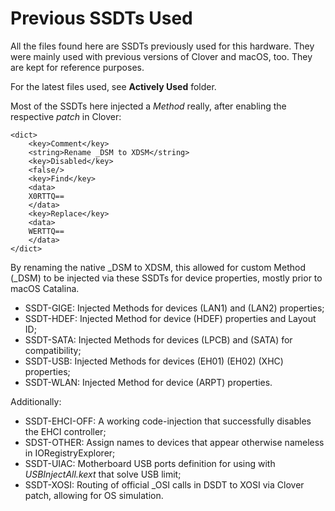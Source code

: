 # Previous SSDTs Used

All the files found here are SSDTs previously used for this hardware. They were mainly used with previous versions of Clover and macOS, too. They are kept for reference purposes.

For the latest files used, see **Actively Used** folder.

Most of the SSDTs here injected a *Method* really, after enabling the respective *patch* in Clover:

	<dict>
		<key>Comment</key>
		<string>Rename _DSM to XDSM</string>
		<key>Disabled</key>
		<false/>
		<key>Find</key>
		<data>
		X0RTTQ==
		</data>
		<key>Replace</key>
		<data>
		WERTTQ==
		</data>
	</dict>

By renaming the native _DSM to XDSM, this allowed for custom Method (_DSM) to be injected via these SSDTs for device properties, mostly prior to macOS Catalina.

* SSDT-GIGE: Injected Methods for devices (LAN1) and (LAN2) properties;
* SSDT-HDEF: Injected Method for device (HDEF) properties and Layout ID;
* SSDT-SATA: Injected Methods for devices (LPCB) and (SATA) for compatibility;
* SSDT-USB:  Injected Methods for devices (EH01) (EH02) (XHC) properties;
* SSDT-WLAN: Injected Method for device (ARPT) properties.

Additionally:

* SSDT-EHCI-OFF: A working code-injection that successfully disables the EHCI controller;
* SDST-OTHER: Assign names to devices that appear otherwise nameless in IORegistryExplorer;
* SSDT-UIAC: Motherboard USB ports definition for using with *USBInjectAll.kext* that solve USB limit;
* SSDT-XOSI: Routing of official _OSI calls in DSDT to XOSI via Clover patch, allowing for OS simulation.

